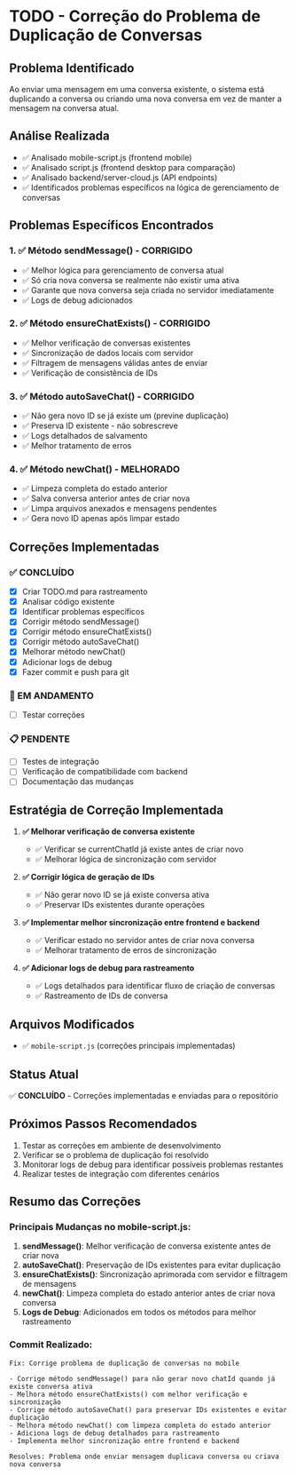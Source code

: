 # TODO - Correção do Problema de Duplicação de Conversas

## Problema Identificado
Ao enviar uma mensagem em uma conversa existente, o sistema está duplicando a conversa ou criando uma nova conversa em vez de manter a mensagem na conversa atual.

## Análise Realizada
- ✅ Analisado mobile-script.js (frontend mobile)
- ✅ Analisado script.js (frontend desktop para comparação)
- ✅ Analisado backend/server-cloud.js (API endpoints)
- ✅ Identificados problemas específicos na lógica de gerenciamento de conversas

## Problemas Específicos Encontrados

### 1. ✅ Método sendMessage() - CORRIGIDO
- ✅ Melhor lógica para gerenciamento de conversa atual
- ✅ Só cria nova conversa se realmente não existir uma ativa
- ✅ Garante que nova conversa seja criada no servidor imediatamente
- ✅ Logs de debug adicionados

### 2. ✅ Método ensureChatExists() - CORRIGIDO
- ✅ Melhor verificação de conversas existentes
- ✅ Sincronização de dados locais com servidor
- ✅ Filtragem de mensagens válidas antes de enviar
- ✅ Verificação de consistência de IDs

### 3. ✅ Método autoSaveChat() - CORRIGIDO
- ✅ Não gera novo ID se já existe um (previne duplicação)
- ✅ Preserva ID existente - não sobrescreve
- ✅ Logs detalhados de salvamento
- ✅ Melhor tratamento de erros

### 4. ✅ Método newChat() - MELHORADO
- ✅ Limpeza completa do estado anterior
- ✅ Salva conversa anterior antes de criar nova
- ✅ Limpa arquivos anexados e mensagens pendentes
- ✅ Gera novo ID apenas após limpar estado

## Correções Implementadas

### ✅ CONCLUÍDO
- [x] Criar TODO.md para rastreamento
- [x] Analisar código existente
- [x] Identificar problemas específicos
- [x] Corrigir método sendMessage()
- [x] Corrigir método ensureChatExists()
- [x] Corrigir método autoSaveChat()
- [x] Melhorar método newChat()
- [x] Adicionar logs de debug
- [x] Fazer commit e push para git

### 🔄 EM ANDAMENTO
- [ ] Testar correções

### 📋 PENDENTE
- [ ] Testes de integração
- [ ] Verificação de compatibilidade com backend
- [ ] Documentação das mudanças

## Estratégia de Correção Implementada

1. **✅ Melhorar verificação de conversa existente**
   - ✅ Verificar se currentChatId já existe antes de criar novo
   - ✅ Melhorar lógica de sincronização com servidor

2. **✅ Corrigir lógica de geração de IDs**
   - ✅ Não gerar novo ID se já existe conversa ativa
   - ✅ Preservar IDs existentes durante operações

3. **✅ Implementar melhor sincronização entre frontend e backend**
   - ✅ Verificar estado no servidor antes de criar nova conversa
   - ✅ Melhorar tratamento de erros de sincronização

4. **✅ Adicionar logs de debug para rastreamento**
   - ✅ Logs detalhados para identificar fluxo de criação de conversas
   - ✅ Rastreamento de IDs de conversa

## Arquivos Modificados
- ✅ `mobile-script.js` (correções principais implementadas)

## Status Atual
✅ **CONCLUÍDO** - Correções implementadas e enviadas para o repositório

## Próximos Passos Recomendados
1. Testar as correções em ambiente de desenvolvimento
2. Verificar se o problema de duplicação foi resolvido
3. Monitorar logs de debug para identificar possíveis problemas restantes
4. Realizar testes de integração com diferentes cenários

## Resumo das Correções

### Principais Mudanças no mobile-script.js:

1. **sendMessage()**: Melhor verificação de conversa existente antes de criar nova
2. **autoSaveChat()**: Preservação de IDs existentes para evitar duplicação
3. **ensureChatExists()**: Sincronização aprimorada com servidor e filtragem de mensagens
4. **newChat()**: Limpeza completa do estado anterior antes de criar nova conversa
5. **Logs de Debug**: Adicionados em todos os métodos para melhor rastreamento

### Commit Realizado:
```
Fix: Corrige problema de duplicação de conversas no mobile

- Corrige método sendMessage() para não gerar novo chatId quando já existe conversa ativa
- Melhora método ensureChatExists() com melhor verificação e sincronização
- Corrige método autoSaveChat() para preservar IDs existentes e evitar duplicação
- Melhora método newChat() com limpeza completa do estado anterior
- Adiciona logs de debug detalhados para rastreamento
- Implementa melhor sincronização entre frontend e backend

Resolves: Problema onde enviar mensagem duplicava conversa ou criava nova conversa
